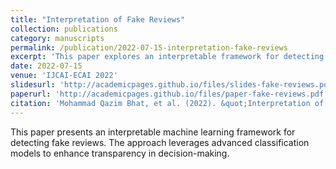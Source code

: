 ```yaml
---
title: "Interpretation of Fake Reviews"
collection: publications
category: manuscripts
permalink: /publication/2022-07-15-interpretation-fake-reviews
excerpt: 'This paper explores an interpretable framework for detecting fake reviews using advanced machine learning techniques.'
date: 2022-07-15
venue: 'IJCAI-ECAI 2022'
slidesurl: 'http://academicpages.github.io/files/slides-fake-reviews.pdf'
paperurl: 'http://academicpages.github.io/files/paper-fake-reviews.pdf'
citation: 'Mohammad Qazim Bhat, et al. (2022). &quot;Interpretation of Fake Reviews.&quot; <i>IJCAI-ECAI 2022</i>.'
---
```


This paper presents an interpretable machine learning framework for detecting fake reviews. The approach leverages advanced classification models to enhance transparency in decision-making.
